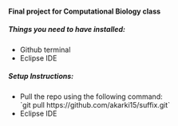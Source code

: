 <h4>Final project for Computational Biology class</h4>

<h5>Things you need to have installed: </h5>
<ul>
<li>Github terminal</li>
<li>Eclipse IDE</li>
</ul>

<h5>Setup Instructions:</h5>
<ul>
<li>Pull the repo using the following command:<br>
`git pull https://github.com/akarki15/suffix.git`

</li>
<li>Eclipse IDE</li>
</ul>
